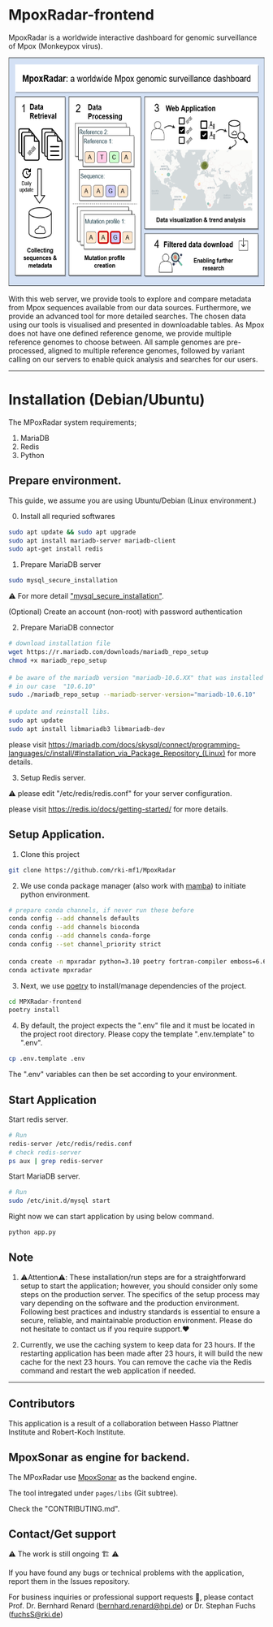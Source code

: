 # MpoxRadar-frontend
MpoxRadar is a worldwide interactive dashboard for genomic surveillance of Mpox (Monkeypox virus).


<img src="docs/MpoxRadar-GraphicalAbstract.drawio.png"
     alt="MpoxRadar-GraphicalAbstract"
     style=""  width="600" height="450" />
</div>
With this web server, we provide tools to explore and compare metadata from Mpox sequences available from our data sources. Furthermore, we provide an advanced tool for more detailed searches. The chosen data using our tools is visualised and presented in downloadable tables. As Mpox does not have one defined reference genome, we provide multiple reference genomes to choose between. All sample genomes are pre-processed, aligned to multiple reference genomes, followed by variant calling on our servers to enable quick analysis and searches for our users. 

-------

# Installation (Debian/Ubuntu)

The MPoxRadar system requirements;
1. MariaDB
2. Redis
3. Python

## Prepare environment.

This guide, we assume you are using Ubuntu/Debian (Linux environment.)

0. Install all requried softwares
```sh
sudo apt update && sudo apt upgrade
sudo apt install mariadb-server mariadb-client
sudo apt-get install redis

```

1. Prepare MariaDB server
```sh
sudo mysql_secure_installation

```
⚠️ For more detail ["mysql_secure_installation"](https://mariadb.com/kb/en/mysql_secure_installation/).

(Optional) Create an account (non-root) with password authentication

2. Prepare MariaDB connector

```sh
# download installation file
wget https://r.mariadb.com/downloads/mariadb_repo_setup
chmod +x mariadb_repo_setup

# be aware of the mariadb version "mariadb-10.6.XX" that was installed on your machine.
# in our case  "10.6.10"
sudo ./mariadb_repo_setup --mariadb-server-version="mariadb-10.6.10"

# update and reinstall libs.
sudo apt update
sudo apt install libmariadb3 libmariadb-dev
```
please visit https://mariadb.com/docs/skysql/connect/programming-languages/c/install/#Installation_via_Package_Repository_(Linux) for more details.

3. Setup Redis server.

⚠️ please edit "/etc/redis/redis.conf" for your server configuration.

please visit https://redis.io/docs/getting-started/ for more details.

## Setup Application.

1. Clone this project
```sh
git clone https://github.com/rki-mf1/MpoxRadar
```

2. We use conda package manager (also work with [mamba](https://mamba.readthedocs.io/en/latest/installation.html)) to initiate python environment.
```sh
# prepare conda channels, if never run these before
conda config --add channels defaults
conda config --add channels bioconda
conda config --add channels conda-forge
conda config --set channel_priority strict

conda create -n mpxradar python=3.10 poetry fortran-compiler emboss=6.6.0
conda activate mpxradar
```

3. Next, we use [poetry](https://python-poetry.org/docs/basic-usage/) to install/manage dependencies of the project.
```sh
cd MPXRadar-frontend
poetry install
```

4. By default, the project expects the ".env" file and it must be located in the project root directory.
Please copy the template ".env.template" to ".env".
```sh
cp .env.template .env
```
The ".env" variables can then be set according to your environment.

## Start Application

Start redis server.
```sh
# Run
redis-server /etc/redis/redis.conf
# check redis-server
ps aux | grep redis-server
```

Start MariaDB server.
```sh
# Run
sudo /etc/init.d/mysql start
```

Right now we can start application by using below command.
```sh
python app.py
```

## Note

1. ⚠️Attention⚠️: These installation/run steps are for a straightforward setup to start the application; however, you should consider only some steps on the production server. The specifics of the setup process may vary depending on the software and the production environment. Following best practices and industry standards is essential to ensure a secure, reliable, and maintainable production environment. Please do not hesitate to contact us if you require support.❤️

2. Currently, we use the caching system to keep data for 23 hours. If the restarting application has been made after 23 hours, it will build the new cache for the next 23 hours. You can remove the cache via the Redis command and restart the web application if needed.

----

## Contributors

This application is a result of a collaboration between Hasso Plattner Institute and Robert-Koch Institute.

## MpoxSonar as engine for backend.
The MPoxRadar use [MpoxSonar](https://github.com/rki-mf1/MpoxSonar) as the backend engine.

The tool intregated under `pages/libs` (Git subtree).

Check the "CONTRIBUTING.md".

## Contact/Get support
⚠️ The work is still ongoing 🏗️ ⚠️

If you have found any bugs or technical problems with the application, report them in the Issues repository.

For business inquiries or professional support requests 🍺,
please contact Prof. Dr. Bernhard Renard (bernhard.renard@hpi.de) or Dr. Stephan Fuchs (fuchsS@rki.de)
